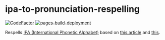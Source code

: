# ipa-to-pronunciation-respelling

[![CodeFactor](https://www.codefactor.io/repository/github/attacktive/ipa-to-pronunciation-respelling/badge)](https://www.codefactor.io/repository/github/attacktive/ipa-to-pronunciation-respelling)
[![pages-build-deployment](https://github.com/Attacktive/ipa-to-pronunciation-respelling/actions/workflows/pages/pages-build-deployment/badge.svg)](https://github.com/Attacktive/ipa-to-pronunciation-respelling/actions/workflows/pages/pages-build-deployment)

Respells [IPA (International Phonetic Alphabet)](https://en.wikipedia.org/wiki/International_Phonetic_Alphabet) based on [this article](https://en.wikipedia.org/wiki/Help:Pronunciation_respelling_key) and [this](https://www.dictionary.com/e/key-to-ipa-pronunciations/).
